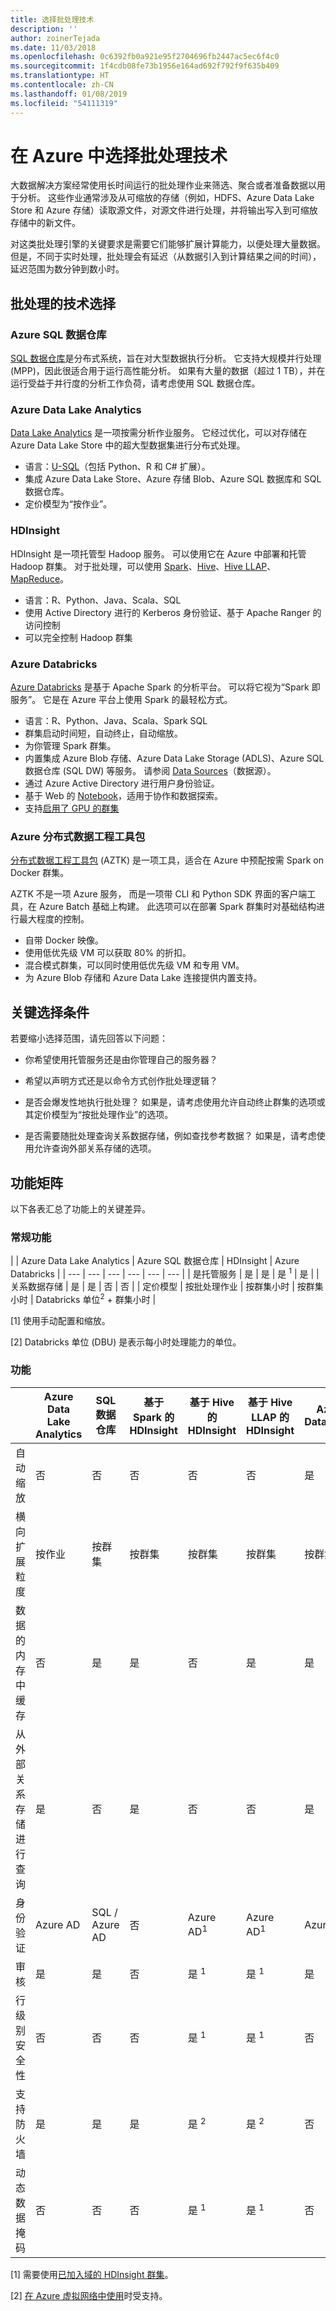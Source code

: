 ```yaml
---
title: 选择批处理技术
description: ''
author: zoinerTejada
ms.date: 11/03/2018
ms.openlocfilehash: 0c6392fb0a921e95f2704696fb2447ac5ec6f4c0
ms.sourcegitcommit: 1f4cdb08fe73b1956e164ad692f792f9f635b409
ms.translationtype: HT
ms.contentlocale: zh-CN
ms.lasthandoff: 01/08/2019
ms.locfileid: "54111319"
---
```

# <a name="choosing-a-batch-processing-technology-in-azure"></a>在 Azure 中选择批处理技术

大数据解决方案经常使用长时间运行的批处理作业来筛选、聚合或者准备数据以用于分析。 这些作业通常涉及从可缩放的存储（例如，HDFS、Azure Data Lake Store 和 Azure 存储）读取源文件，对源文件进行处理，并将输出写入到可缩放存储中的新文件。

对这类批处理引擎的关键要求是需要它们能够扩展计算能力，以便处理大量数据。 但是，不同于实时处理，批处理会有延迟（从数据引入到计算结果之间的时间），延迟范围为数分钟到数小时。

## <a name="technology-choices-for-batch-processing"></a>批处理的技术选择

### <a name="azure-sql-data-warehouse"></a>Azure SQL 数据仓库

[SQL 数据仓库](/azure/sql-data-warehouse/)是分布式系统，旨在对大型数据执行分析。 它支持大规模并行处理 (MPP)，因此很适合用于运行高性能分析。 如果有大量的数据（超过 1 TB），并在运行受益于并行度的分析工作负荷，请考虑使用 SQL 数据仓库。

### <a name="azure-data-lake-analytics"></a>Azure Data Lake Analytics

[Data Lake Analytics](/azure/data-lake-analytics/data-lake-analytics-overview) 是一项按需分析作业服务。 它经过优化，可以对存储在 Azure Data Lake Store 中的超大型数据集进行分布式处理。

- 语言：[U-SQL](/azure/data-lake-analytics/data-lake-analytics-u-sql-get-started)（包括 Python、R 和 C# 扩展）。
- 集成 Azure Data Lake Store、Azure 存储 Blob、Azure SQL 数据库和 SQL 数据仓库。
- 定价模型为“按作业”。

### <a name="hdinsight"></a>HDInsight

HDInsight 是一项托管型 Hadoop 服务。 可以使用它在 Azure 中部署和托管 Hadoop 群集。 对于批处理，可以使用 [Spark](/azure/hdinsight/spark/apache-spark-overview)、[Hive](/azure/hdinsight/hadoop/hdinsight-use-hive)、[Hive LLAP](/azure/hdinsight/interactive-query/apache-interactive-query-get-started)、[MapReduce](/azure/hdinsight/hadoop/hdinsight-use-mapreduce)。

- 语言：R、Python、Java、Scala、SQL
- 使用 Active Directory 进行的 Kerberos 身份验证、基于 Apache Ranger 的访问控制
- 可以完全控制 Hadoop 群集

### <a name="azure-databricks"></a>Azure Databricks

[Azure Databricks](/azure/azure-databricks/) 是基于 Apache Spark 的分析平台。 可以将它视为“Spark 即服务”。 它是在 Azure 平台上使用 Spark 的最轻松方式。

- 语言：R、Python、Java、Scala、Spark SQL
- 群集启动时间短，自动终止，自动缩放。
- 为你管理 Spark 群集。
- 内置集成 Azure Blob 存储、Azure Data Lake Storage (ADLS)、Azure SQL 数据仓库 (SQL DW) 等服务。 请参阅 [Data Sources](https://docs.azuredatabricks.net/spark/latest/data-sources/index.html)（数据源）。
- 通过 Azure Active Directory 进行用户身份验证。
- 基于 Web 的 [Notebook](https://docs.azuredatabricks.net/user-guide/notebooks/index.html)，适用于协作和数据探索。
- 支持[启用了 GPU 的群集](https://docs.azuredatabricks.net/user-guide/clusters/gpu.html)

### <a name="azure-distributed-data-engineering-toolkit"></a>Azure 分布式数据工程工具包

[分布式数据工程工具包](https://github.com/azure/aztk) (AZTK) 是一项工具，适合在 Azure 中预配按需 Spark on Docker 群集。

AZTK 不是一项 Azure 服务， 而是一项带 CLI 和 Python SDK 界面的客户端工具，在 Azure Batch 基础上构建。 此选项可以在部署 Spark 群集时对基础结构进行最大程度的控制。

- 自带 Docker 映像。
- 使用低优先级 VM 可以获取 80% 的折扣。
- 混合模式群集，可以同时使用低优先级 VM 和专用 VM。
- 为 Azure Blob 存储和 Azure Data Lake 连接提供内置支持。

## <a name="key-selection-criteria"></a>关键选择条件

若要缩小选择范围，请先回答以下问题：

- 你希望使用托管服务还是由你管理自己的服务器？

- 希望以声明方式还是以命令方式创作批处理逻辑？

- 是否会爆发性地执行批处理？ 如果是，请考虑使用允许自动终止群集的选项或其定价模型为“按批处理作业”的选项。

- 是否需要随批处理查询关系数据存储，例如查找参考数据？ 如果是，请考虑使用允许查询外部关系存储的选项。

## <a name="capability-matrix"></a>功能矩阵

以下各表汇总了功能上的关键差异。

### <a name="general-capabilities"></a>常规功能

<!-- markdownlint-disable MD033 -->

| | Azure Data Lake Analytics | Azure SQL 数据仓库 | HDInsight | Azure Databricks |
| --- | --- | --- | --- | --- | --- |
| 是托管服务 | 是 | 是 | 是 <sup>1</sup> | 是 |
| 关系数据存储 | 是 | 是 | 否 | 否 |
| 定价模型 | 按批处理作业 | 按群集小时 | 按群集小时 | Databricks 单位<sup>2</sup> + 群集小时 |

[1] 使用手动配置和缩放。

[2] Databricks 单位 (DBU) 是表示每小时处理能力的单位。

### <a name="capabilities"></a>功能

| | Azure Data Lake Analytics | SQL 数据仓库 | 基于 Spark 的 HDInsight | 基于 Hive 的 HDInsight | 基于 Hive LLAP 的 HDInsight | Azure Databricks |
| --- | --- | --- | --- | --- | --- | --- |
| 自动缩放 | 否 | 否 | 否 | 否 | 否 | 是 |
| 横向扩展粒度  | 按作业 | 按群集 | 按群集 | 按群集 | 按群集 | 按群集 |
| 数据的内存中缓存 | 否 | 是 | 是 | 否 | 是 | 是 |
| 从外部关系存储进行查询 | 是 | 否 | 是 | 否 | 否 | 是 |
| 身份验证  | Azure AD | SQL / Azure AD | 否 | Azure AD<sup>1</sup> | Azure AD<sup>1</sup> | Azure AD |
| 审核  | 是 | 是 | 否 | 是 <sup>1</sup> | 是 <sup>1</sup> | 是 |
| 行级别安全性 | 否 | 否 | 否 | 是 <sup>1</sup> | 是 <sup>1</sup> | 否 |
| 支持防火墙 | 是 | 是 | 是 | 是 <sup>2</sup> | 是 <sup>2</sup> | 否 |
| 动态数据掩码 | 否 | 否 | 否 | 是 <sup>1</sup> | 是 <sup>1</sup> | 否 |

<!-- markdownlint-enable MD033 -->

[1] 需要使用[已加入域的 HDInsight 群集](/azure/hdinsight/domain-joined/apache-domain-joined-introduction)。

[2] [在 Azure 虚拟网络中使用](/azure/hdinsight/hdinsight-extend-hadoop-virtual-network)时受支持。
